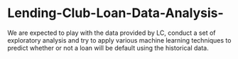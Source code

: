# Lending-Club-Loan-Data-Analysis-
 We are expected to play with the data provided by LC, conduct a set of exploratory analysis and try to apply various machine learning techniques to predict whether or not a loan will be default using the historical data.
